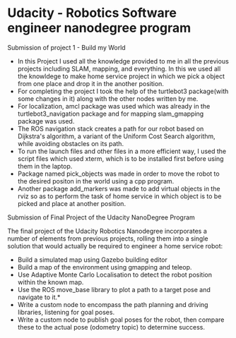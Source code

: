 # Udacity - Robotics Software engineer nanodegree program 

Submission of project 1 - Build my World

 
* In this Project I used all the knowledge provided to me in all the previous projects including SLAM, mapping, and everything. In this we used all the knowldege to make home service project in which we pick a object from one place and drop it in the another position.
* For completing the project I took the help of the turtlebot3 package(with some changes in it) along with the other nodes written by me.
* For localization, amcl package was used which was already in the turtlebot3_navigation package and for mapping slam_gmapping package was used.
* The ROS navigation stack creates a path for our robot based on Dijkstra's algorithm, a variant of the Uniform Cost Search algorithm, while avoiding obstacles on its path.
* To run the launch files and other files in a more efficient way, I used the script files which used xterm, which is to be installed first before using them in the laptop.
* Package named pick_objects was made in order to move the robot to the desired positon in the world using a cpp program.
* Another package add_markers was made to add virtual objects in the rviz so as to perform the task of home service in which object is to be picked and place at another position.

Submission of Final Project of the Udacity NanoDegree Program


The final project of the Udacity Robotics Nanodegree incorporates a number of elements from previous projects, rolling them into a single solution that would actually be required to engineer a home service robot:

* Build a simulated map using Gazebo building editor
* Build a map of the environment using gmapping and teleop.
* Use Adaptive Monte Carlo Localisation to detect the robot position within the known map.
* Use the ROS move_base library to plot a path to a target pose and navigate to it.* 
* Write a custom node to encompass the path planning and driving libraries, listening for goal poses.
* Write a custom node to publish goal poses for the robot, then compare these to the actual pose (odometry topic) to determine success.
